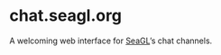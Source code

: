 # chat.seagl.org

A welcoming web interface for [SeaGL]’s chat channels.

[seagl]: https://seagl.org/
